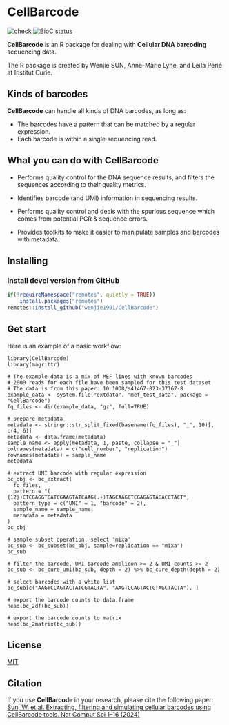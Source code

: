 # CellBarcode

[![check](https://github.com/wenjie1991/CellBarcode/actions/workflows/r.yml/badge.svg)](https://github.com/wenjie1991/CellBarcode/actions)
[![BioC status](http://www.bioconductor.org/shields/build/release/bioc/CellBarcode.svg)](https://bioconductor.org/checkResults/release/bioc-LATEST/CellBarcode)

**CellBarcode** is an R package for dealing with **Cellular DNA barcoding** sequencing data.

The R package is created by Wenjie SUN, Anne-Marie Lyne, and Leïla Perié at Institut Curie.

## Kinds of barcodes

**CellBarcode** can handle all kinds of DNA barcodes, as long as:

- The barcodes have a pattern that can be matched by a regular expression.
- Each barcode is within a single sequencing read.

## What you can do with **CellBarcode**

- Performs quality control for the DNA sequence results, and filters the sequences according
  to their quality metrics.

- Identifies barcode (and UMI) information in sequencing results.

- Performs quality control and deals with the spurious sequence which comes from potential PCR & sequence errors.

- Provides toolkits to make it easier to manipulate samples and barcodes with metadata.

## Installing

### Install devel version from GitHub

```r
if(!requireNamespace("remotes", quietly = TRUE))
    install.packages("remotes")
remotes::install_github("wenjie1991/CellBarcode")
```

## Get start

Here is an example of a basic workflow:

```{r}
library(CellBarcode)
library(magrittr)

# The example data is a mix of MEF lines with known barcodes
# 2000 reads for each file have been sampled for this test dataset
# The data is from this paper: 10.1038/s41467-023-37167-8
example_data <- system.file("extdata", "mef_test_data", package = "CellBarcode")
fq_files <- dir(example_data, "gz", full=TRUE)

# prepare metadata
metadata <- stringr::str_split_fixed(basename(fq_files), "_", 10)[, c(4, 6)]
metadata <- data.frame(metadata)
sample_name <- apply(metadata, 1, paste, collapse = "_")
colnames(metadata) = c("cell_number", "replication")
rownames(metadata) = sample_name
metadata

# extract UMI barcode with regular expression
bc_obj <- bc_extract(
  fq_files,
  pattern = "(.{12})CTCGAGGTCATCGAAGTATCAAG(.+)TAGCAAGCTCGAGAGTAGACCTACT", 
  pattern_type = c("UMI" = 1, "barcode" = 2),
  sample_name = sample_name,
  metadata = metadata
)
bc_obj

# sample subset operation, select 'mixa'
bc_sub <- bc_subset(bc_obj, sample=replication == "mixa")
bc_sub 

# filter the barcode, UMI barcode amplicon >= 2 & UMI counts >= 2
bc_sub <- bc_cure_umi(bc_sub, depth = 2) %>% bc_cure_depth(depth = 2)

# select barcodes with a white list
bc_sub[c("AAGTCCAGTACTATCGTACTA", "AAGTCCAGTACTGTAGCTACTA"), ]

# export the barcode counts to data.frame
head(bc_2df(bc_sub))

# export the barcode counts to matrix
head(bc_2matrix(bc_sub))
```

## License

[MIT](https://choosealicense.com/licenses/mit/)

## Citation

If you use **CellBarcode** in your research, please cite the following paper:
[Sun, W. et al. Extracting, filtering and simulating cellular barcodes using CellBarcode tools. Nat Comput Sci 1–16 (2024)](doi:10.1038/s43588-024-00595-7)

